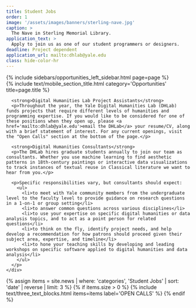 ```yaml
---
title: Student Jobs
order: 1
image: '/assets/images/banners/sterling-nave.jpg'
caption: >
  The Nave in Sterling Memorial Library.
application_text: >
  Apply to join us as one of our student programmers or designers.
deadline: Project dependent
application_url: mailto:dhlab@yale.edu
class: hide-color-hr
---
```

<div class='center-column'>
  <div class='two-column-container one-third-width top-text'>
    <div class='left-column'>
      {% include sidebars/opportunities_left_sidebar.html page=page %}
    </div>
    <div class='right-column'>
      {% include text/mobile_section_title.html
        category='Opportunities'
        title=page.title
      %}

      <strong>Digital Humanities Lab Project Assistants</strong>
      <p>Throughout the year, the Yale Digital Humanities Lab (DHLab) funds projects that require different levels of humanities and programming expertise. If you would like to be considered for one of these positions when they open up, please <a href='mailto:dhlab@yale.edu'>email the DHLab</a> your resume/CV, along with a brief statement of interest. For any current openings, visit the "Open Calls" section at the bottom of the page.</p>

      <strong>Digital Humanities Consultants</strong>
      <p>The DHLab hires graduate students annually to join our team as consultants. Whether you use machine learning to find aesthetic patterns in 18th-century paintings or interactive data visualizations to track instances of textual reuse in Classical literature we want to hear from you.</p>

      <p>Specific responsibilities vary, but consultants should expect:
        <ul>
          <li>to meet with Yale community members from the undergraduate level to the faculty level to provide guidance on research questions in a 1-on-1 or group setting</li>
          <li>to answer common questions across various disciplines</li>
          <li>to use your expertise on specific digital humanities or data analysis topics, and to act as a point person for related questions</li>
          <li>to think on the fly, identify project needs, and help develop a recommendation for how patrons should proceed given their subject area, expertise, and timeline</li>
          <li>to hone your teaching skills by developing and leading workshops on specific software applied to digital humanities and data analysis</li>
        </ul>
      </p>
    </div>
  </div>
  {% assign items = site.news | where: 'categories', 'Student Jobs' | sort: 'date' | reverse | limit: 3 %}
  {% if items.size > 0 %}
    {% include text/three_text_blocks.html
      items=items
      label='OPEN CALLS'
    %}
  {% endif %}
</div>

